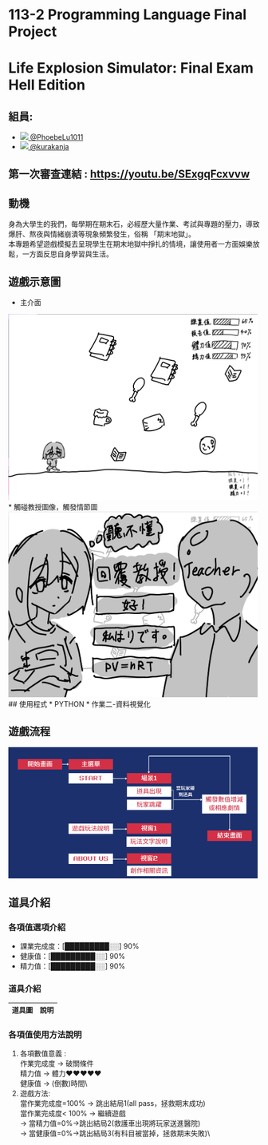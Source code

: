 # 113-2 Programming Language Final Project 
# Life Explosion Simulator: Final Exam Hell Edition
## 組員:
- <a href="https://github.com/PhoebeLu1011"><img src="https://github.com/PhoebeLu1011.png" width="20"/> @PhoebeLu1011</a>
- <a href="https://github.com/kurakanja"><img src="https://github.com/kurakanja.png" width="20"/> @kurakanja</a>
## 第一次審查連結 : https://youtu.be/SExgqFcxvvw
## 動機 
身為大學生的我們，每學期在期末石，必經歷大量作業、考試與專題的壓力，導致爆肝、熬夜與情緒崩潰等現象頻繁發生，俗稱 「期末地獄」。\
本專題希望遊戲模擬去呈現學生在期末地獄中掙扎的情境，讓使用者一方面娛樂放鬆，一方面反思自身學習與生活。

## 遊戲示意圖  
* 主介面
<img src="images/主介面.png" width="500"/>
* 觸碰教授圖像，觸發情節圖
<img src="images/回覆教授.png" width="500"/> 
## 使用程式
* PYTHON
* 作業二-資料視覺化
  
## 遊戲流程
<img src="images/IMAGE1.png" width="500"/>

## 道具介紹

### 各項值選項介紹

* 課業完成度：[█████████░░] 90%
* 健康值：[█████████░░] 90%
* 精力值：[█████████░░] 90%

### 道具介紹

| 道具圖 | 說明 |
|--------|------|

### 各項值使用方法說明

1.  各項數值意義 :\
作業完成度  → 破關條件\
精力值 → 體力❤️❤️❤️❤️❤️\
健康值 → (倒數)時間\
2.  遊戲方法:\
當作業完成度=100%  → 跳出結局1(all pass，拯救期末成功)\
當作業完成度< 100% → 繼續遊戲\
                  → 當精力值=0%→跳出結局2(救護車出現將玩家送進醫院)\
                  → 當健康值=0%→跳出結局3(有科目被當掉，拯救期末失敗)\


